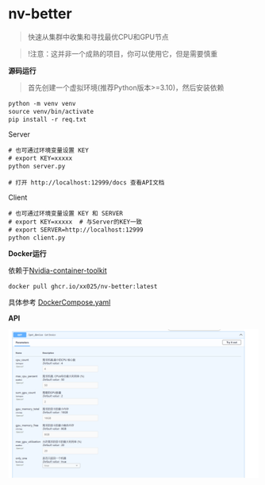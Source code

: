 # nv-better

> 快速从集群中收集和寻找最优CPU和GPU节点

> !注意：这并非一个成熟的项目，你可以使用它，但是需要慎重



**源码运行**

> 首先创建一个虚拟环境(推荐Python版本>=3.10)，然后安装依赖

```shell
python -m venv venv
source venv/bin/activate
pip install -r req.txt
```

Server

```shell
# 也可通过环境变量设置 KEY 
# export KEY=xxxxx
python server.py

# 打开 http://localhost:12999/docs 查看API文档
```

Client

```shell
# 也可通过环境变量设置 KEY 和 SERVER
# export KEY=xxxxx  # 与Server的KEY一致
# export SERVER=http://localhost:12999
python client.py 
```

**Docker运行**

依赖于[Nvidia-container-toolkit ](https://docs.nvidia.com/datacenter/cloud-native/container-toolkit/latest/install-guide.html)

```
docker pull ghcr.io/xx025/nv-better:latest
```

具体参考 [DockerCompose.yaml](DockerCompose.yaml)

**API**

![img.png](img.png)



